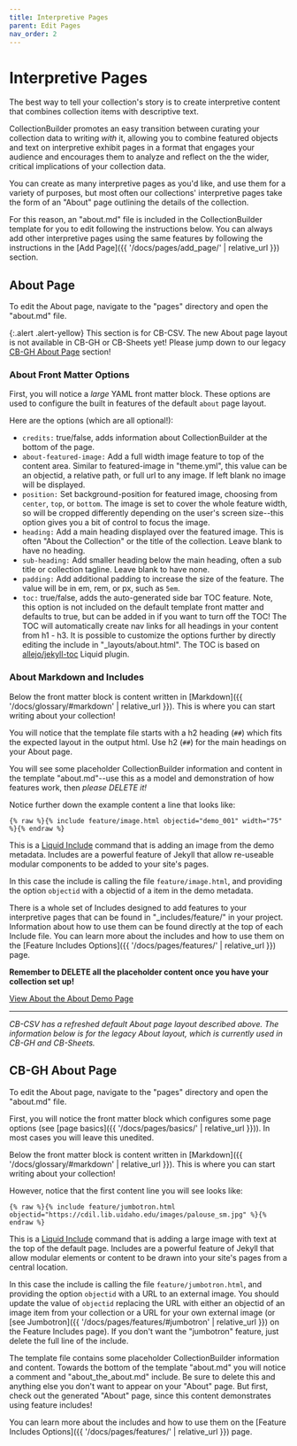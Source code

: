 ```yaml
---
title: Interpretive Pages
parent: Edit Pages
nav_order: 2
---
```


# Interpretive Pages

The best way to tell your collection's story is to create interpretive content that combines collection items with descriptive text.

CollectionBuilder promotes an easy transition between curating your collection data to writing *with* it, allowing you to combine featured objects and text on interpretive exhibit pages in a format that engages your audience and encourages them to analyze and reflect on the the wider, critical implications of your collection data.

You can create as many interpretive pages as you'd like, and use them for a variety of purposes, but most often our collections' interpretive pages take the form of an "About" page outlining the details of the collection.

For this reason, an "about.md" file is included in the CollectionBuilder template for you to edit following the instructions below. 
You can always add other interpretive pages using the same features by following the instructions in the [Add Page]({{ '/docs/pages/add_page/' | relative_url }}) section.

## About Page

To edit the About page, navigate to the "pages" directory and open the "about.md" file. 

{:.alert .alert-yellow}
This section is for CB-CSV.
The new About page layout is not available in CB-GH or CB-Sheets yet!
Please jump down to our legacy [CB-GH About Page](#cb-gh-about-page) section!

### About Front Matter Options 

First, you will notice a *large* YAML front matter block.
These options are used to configure the built in features of the default `about` page layout.

Here are the options (which are all optional!):

- `credits:` true/false, adds information about CollectionBuilder at the bottom of the page.
- `about-featured-image:` Add a full width image feature to top of the content area. Similar to featured-image in "theme.yml", this value can be an objectid, a relative path, or full url to any image. If left blank no image will be displayed.
- `position:` Set background-position for featured image, choosing from `center`, `top`, or `bottom`. The image is set to cover the whole feature width, so will be cropped differently depending on the user's screen size--this option gives you a bit of control to focus the image.
- `heading:` Add a main heading displayed over the featured image. This is often "About the Collection" or the title of the collection. Leave blank to have no heading.
- `sub-heading:` Add smaller heading below the main heading, often a sub title or collection tagline. Leave blank to have none.
- `padding:` Add additional padding to increase the size of the feature. The value will be in em, rem, or px, such as `5em`.
- `toc:` true/false, adds the auto-generated side bar TOC feature. Note, this option is not included on the default template front matter and defaults to true, but can be added in if you want to turn off the TOC! The TOC will automatically create nav links for all headings in your content from h1 - h3. It is possible to customize the options further by directly editing the include in "_layouts/about.html". The TOC is based on [allejo/jekyll-toc](https://github.com/allejo/jekyll-toc) Liquid plugin.

### About Markdown and Includes 

Below the front matter block is content written in [Markdown]({{ '/docs/glossary/#markdown' | relative_url }}).
This is where you can start writing about your collection!

You will notice that the template file starts with a h2 heading (`##`) which fits the expected layout in the output html.
Use h2 (`##`) for the main headings on your About page.

You will see some placeholder CollectionBuilder information and content in the template "about.md"--use this as a model and demonstration of how features work, then *please DELETE it!*

Notice further down the example content a line that looks like:

```
{% raw %}{% include feature/image.html objectid="demo_001" width="75" %}{% endraw %}
```

This is a [Liquid Include](https://jekyllrb.com/docs/includes/) command that is adding an image from the demo metadata.
Includes are a powerful feature of Jekyll that allow re-useable modular components to be added to your site's pages.

In this case the include is calling the file `feature/image.html`, and providing the option `objectid` with a objectid of a item in the demo metadata.

There is a whole set of Includes designed to add features to your interpretive pages that can be found in "_includes/feature/" in your project.
Information about how to use them can be found directly at the top of each Include file.
You can learn more about the includes and how to use them on the [Feature Includes Options]({{ '/docs/pages/features/' | relative_url }}) page.

**Remember to DELETE all the placeholder content once you have your collection set up!**

[View About the About Demo Page](https://collectionbuilder.github.io/collectionbuilder-gh/about.html)

------------------

*CB-CSV has a refreshed default About page layout described above. The information below is for the legacy About layout, which is currently used in CB-GH and CB-Sheets.*

## CB-GH About Page

To edit the About page, navigate to the "pages" directory and open the "about.md" file. 

First, you will notice the front matter block which configures some page options (see [page basics]({{ '/docs/pages/basics/' | relative_url }})).
In most cases you will leave this unedited.

Below the front matter block is content written in [Markdown]({{ '/docs/glossary/#markdown' | relative_url }}).
This is where you can start writing about your collection!

However, notice that the first content line you will see looks like:

```
{% raw %}{% include feature/jumbotron.html objectid="https://cdil.lib.uidaho.edu/images/palouse_sm.jpg" %}{% endraw %}
```

This is a [Liquid Include](https://jekyllrb.com/docs/includes/) command that is adding a large image with text at the top of the default page.
Includes are a powerful feature of Jekyll that allow modular elements or content to be drawn into your site's pages from a central location.

In this case the include is calling the file `feature/jumbotron.html`, and providing the option `objectid` with a URL to an external image.
You should update the value of `objectid` replacing the URL with either an objectid of an image item from your collection or a URL for your own external image (or [see Jumbotron]({{ '/docs/pages/features/#jumbotron' | relative_url }}) on the Feature Includes page).
If you don't want the "jumbotron" feature, just delete the full line of the include.

The template file contains some placeholder CollectionBuilder information and content.
Towards the bottom of the template "about.md" you will notice a comment and "about_the_about.md" include.
Be sure to delete this and anything else you don't want to appear on your "About" page.
But first, check out the generated "About" page, since this content demonstrates using feature includes!

You can learn more about the includes and how to use them on the [Feature Includes Options]({{ '/docs/pages/features/' | relative_url }}) page.
